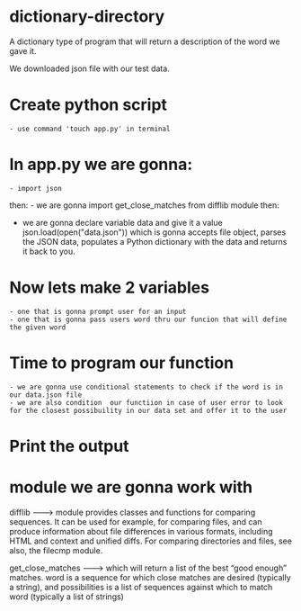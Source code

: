 # dictionary-directory
 A dictionary type of program that will return a description of the word we gave it.

 We downloaded json file with our test data.

# Create python script 
    - use command 'touch app.py' in terminal

# In app.py we are gonna:
    - import json
then:
    - we are gonna import  get_close_matches from difflib module
then:
   - we are gonna declare variable data and give it a value json.load(open("data.json")) which is gonna  accepts file object, parses the JSON data, populates a Python dictionary with the data and returns it back to you.

# Now lets make 2 variables
    - one that is gonna prompt user for an input 
    - one that is gonna pass users word thru our funcion that will define the given word

# Time to program our function 
    - we are gonna use conditional statements to check if the word is in our data.json file
    - we are also condition  our functiion in case of user error to look for the closest possibuility in our data set and offer it to the user
    

# Print the output 


# module we are gonna work with  
  difflib ---> module provides classes and functions for comparing sequences. It can be used for example, for comparing files, and can produce information about file differences in various formats, including HTML and context and unified diffs. For comparing directories and files, see also, the filecmp module.

  get_close_matches  ---> which will return a list of the best “good enough” matches. word is a sequence for which close matches are desired (typically a string), and possibilities is a list of sequences against which to match word (typically a list of strings) 
